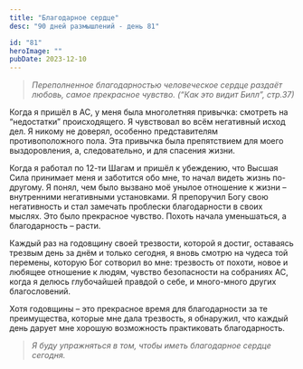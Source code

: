 ```yaml
---
title: "Благодарное сердце"
desc: "90 дней размышлений - день 81"

id: "81"
heroImage: ""
pubDate: 2023-12-10
---
```

> _Переполненное благодарностью человеческое сердце раздаёт любовь, самое
> прекрасное чувство. (“Как это видит Билл”, стр.37)_

Когда я пришёл в АС, у меня была многолетняя привычка: смотреть на
“недостатки” происходящего. Я чувствовал во всём негативный исход дел. Я
никому не доверял, особенно представителям противоположного пола. Эта привычка
была препятствием для моего выздоровления, а, следовательно, и для спасения
жизни.

Когда я работал по 12-ти Шагам и пришёл к убеждению, что Высшая Сила принимает
меня и заботится обо мне, то начал видеть жизнь по-другому. Я понял, чем было
вызвано моё унылое отношение к жизни – внутренними негативными установками. Я
препоручил Богу свою негативность и стал замечать проблески благодарности в
своих мыслях. Это было прекрасное чувство. Похоть начала уменьшаться, а
благодарность – расти.

Каждый раз на годовщину своей трезвости, которой я достиг, оставаясь трезвым
день за днём и только сегодня, я вновь смотрю на чудеса той перемены, которую
Бог сотворил во мне: трезвость от похоти, новое и любящее отношение к людям,
чувство безопасности на собраниях АС, когда я делюсь глубочайшей правдой о
себе, и много-много других благословений.

Хотя годовщины – это прекрасное время для благодарности за те преимущества,
которые мне дала трезвость, я обнаружил, что каждый день дарует мне хорошую
возможность практиковать благодарность.

> _Я буду упражняться в том, чтобы иметь благодарное сердце сегодня._

